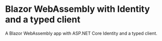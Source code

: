 # Blazor WebAssembly with Identity and a typed client

A Blazor WebAssembly app with ASP.NET Core Identity and a typed client.
